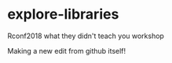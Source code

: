 # explore-libraries
Rconf2018 what they didn't teach you workshop

Making a new edit from github itself!
